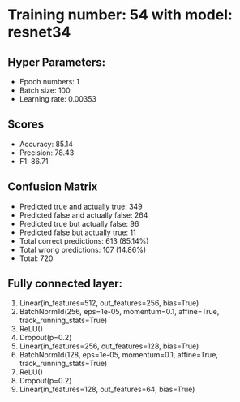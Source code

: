 # Training number: 54 with model: resnet34
## Hyper Parameters:
- Epoch numbers: 1
- Batch size: 100
- Learning rate: 0.00353

## Scores
- Accuracy: 85.14
- Precision: 78.43
- F1: 86.71

## Confusion Matrix
- Predicted true and actually true: 349
- Predicted false and actually false: 264
- Predicted true but actually false: 96
- Predicted false but actually true: 11
- Total correct predictions: 613 (85.14%)
- Total wrong predictions: 107 (14.86%)
- Total: 720

## Fully connected layer:
1. Linear(in_features=512, out_features=256, bias=True)
2. BatchNorm1d(256, eps=1e-05, momentum=0.1, affine=True, track_running_stats=True)
3. ReLU()
4. Dropout(p=0.2)
5. Linear(in_features=256, out_features=128, bias=True)
6. BatchNorm1d(128, eps=1e-05, momentum=0.1, affine=True, track_running_stats=True)
7. ReLU()
8. Dropout(p=0.2)
9. Linear(in_features=128, out_features=64, bias=True)